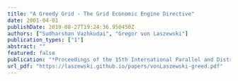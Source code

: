 ```yaml
---
title: "A Greedy Grid - The Grid Economic Engine Directive"
date: 2001-04-01
publishDate: 2019-08-27T19:24:36.950450Z
authors: ["Sudharshan Vazhkudai", "Gregor von Laszewski"]
publication_types: ["1"]
abstract: ""
featured: false
publication: "*Proceedings of the 15th International Parallel and Distributed Processing Symposium, International Workshop on Internet Computing and E-Commerce (ICEC'01)*"
url_pdf: "https://laszewski.github.io/papers/vonLaszewski-greed.pdf"
---
```


